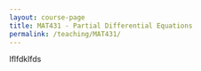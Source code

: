 ```yaml
---
layout: course-page
title: MAT431 - Partial Differential Equations
permalink: /teaching/MAT431/
---
```


lflfdklfds

